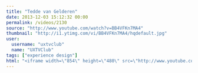 ```yaml
---
title: "Tedde van Gelderen"
date: 2013-12-03 15:12:32 00:00
permalink: /videos/2130
source: "http://www.youtube.com/watch?v=BB4VFKn7MA4"
thumbnail: "http://i1.ytimg.com/vi/BB4VFKn7MA4/hqdefault.jpg"
user:
  username: "uxtvclub"
  name: "UXTVClub"
tags: ["experience design"]
html: "<iframe width=\"854\" height=\"480\" src=\"http://www.youtube.com/embed/BB4VFKn7MA4?wmode=transparent&feature=oembed\" frameborder=\"0\" allowfullscreen></iframe>"
---
```


